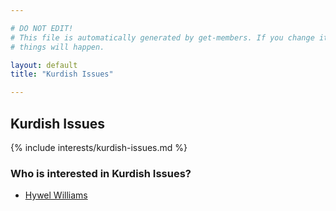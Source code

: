 ```yaml
---

# DO NOT EDIT!
# This file is automatically generated by get-members. If you change it, bad
# things will happen.

layout: default
title: "Kurdish Issues"

---
```


## Kurdish Issues

{% include interests/kurdish-issues.md %}

### Who is interested in Kurdish Issues?


* [Hywel Williams](/members/hywel-williams.html)
